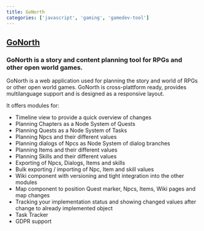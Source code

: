 ```yaml
---
title: GoNorth
categories: ['javascript', 'gaming', 'gamedev-tool']
---
```

## [GoNorth](https://github.com/steffendx/GoNorth)

### GoNorth is a story and content planning tool for RPGs and other open world games.


GoNorth is a web application used for planning the story and world of RPGs or other open world games. GoNorth is cross-plattform ready, provides multilanguage support and is designed as a responsive layout. 

It offers modules for:
 * Timeline view to provide a quick overview of changes
 * Planning Chapters as a Node System of Quests
 * Planning Quests as a Node System of Tasks
 * Planning Npcs and their different values
 * Planning dialogs of Npcs as Node System of dialog branches
 * Planning Items and their different values
 * Planning Skills and their different values
 * Exporting of Npcs, Dialogs, Items and skills
 * Bulk exporting / importing of Npc, Item and skill values
 * Wiki component with versioning and tight integration into the other modules
 * Map component to position Quest marker, Npcs, Items, Wiki pages and map changes
 * Tracking your implementation status and showing changed values after change to already implemented object
 * Task Tracker
 * GDPR support
